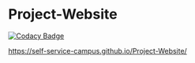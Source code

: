 # Project-Website

[![Codacy Badge](https://api.codacy.com/project/badge/Grade/9a6a3a8bf2904f81af71d085192e13a9)](https://app.codacy.com/gh/Self-Service-Campus/ssc-proj_website?utm_source=github.com&utm_medium=referral&utm_content=Self-Service-Campus/ssc-proj_website&utm_campaign=Badge_Grade_Settings)

https://self-service-campus.github.io/Project-Website/
